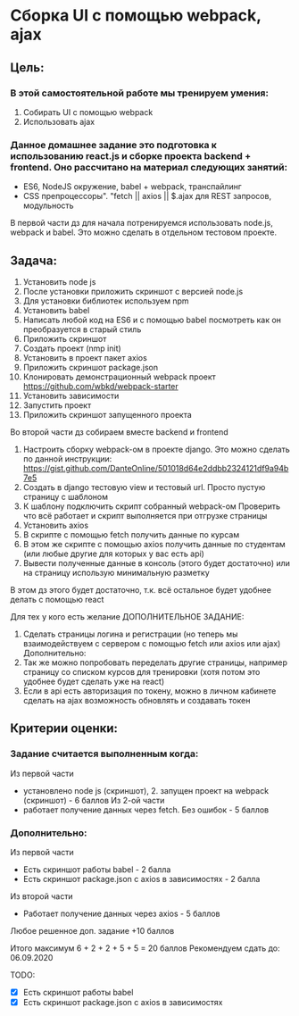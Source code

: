 # Сборка UI с помощью webpack, ajax
## Цель:
### В этой самостоятельной работе мы тренируем умения:

1. Собирать UI с помощью webpack
2. Использовать ajax

### Данное домашнее задание это подготовка к использованию react.js и сборке проекта backend + frontend. Оно рассчитано на материал следующих занятий:

* ES6, NodeJS окружение, babel + webpack, транспайлинг
* CSS препроцессоры". "fetch || axios || $.ajax для REST запросов, модульность

В первой части дз для начала потренируемся использовать node.js, webpack и babel.
Это можно сделать в отдельном тестовом проекте.

## Задача:

1. Установить node js
2. После установки приложить скриншот с версией node.js
3. Для установки библиотек используем npm
4. Установить babel
5. Написать любой код на ES6 и с помощью babel посмотреть как он преобразуется в старый стиль
6. Приложить скриншот
7. Создать проект (nmp init)
8. Установить в проект пакет axios
9. Приложить скриншот package.json
10. Клонировать демонстрационный webpack проект https://github.com/wbkd/webpack-starter
11. Установить зависимости
12. Запустить проект
13. Приложить скриншот запущенного проекта

Во второй части дз собираем вместе backend и frontend

1. Настроить сборку webpack-ом в проекте django. Это можно сделать по данной инструкции: https://gist.github.com/DanteOnline/501018d64e2ddbb2324121df9a94b7e5
2. Создать в django тестовую view и тестовый url. Просто пустую страницу с шаблоном
3. К шаблону подключить скрипт собранный webpack-ом <script src="{% static 'frontend/index.js' %}"></script>
Проверить что всё работает и скрипт выполняется при отгрузке страницы
4. Установить axios
5. В скрипте с помощью fetch получить данные по курсам
6. В этом же скрипте с помощью axios получить данные по студентам (или любые другие для которых у вас есть api)
7. Вывести полученные данные в консоль (этого будет достаточно) или на страницу использую минимальную разметку

В этом дз этого будет достаточно, т.к. всё остальное будет удобнее делать с помощью react

Для тех у кого есть желание ДОПОЛНИТЕЛЬНОЕ ЗАДАНИЕ:

1. Сделать страницы логина и регистрации (но теперь мы взаимодействуем с сервером с помощью fetch или axios или ajax)
Дополнительно:
2. Так же можно попробовать переделать другие страницы, например страницу со списком курсов для тренировки (хотя потом это удобнее будет сделать уже на react)
3. Если в api есть авторизация по токену, можно в личном кабинете сделать на ajax возможность обновлять и создавать токен

## Критерии оценки:
### Задание считается выполненным когда:
Из первой части
* установлено node js (скриншот), 2. запущен проект на webpack (скриншот) - 6 баллов
Из 2-ой части
* работает получение данных через fetch. Без ошибок - 5 баллов

### Дополнительно:

Из первой части
* Есть скриншот работы babel - 2 балла
* Есть скриншот package.json с axios в зависимостях - 2 балла

Из второй части
* Работает получение данных через axios - 5 баллов

Любое решенное доп. задание +10 баллов

Итого максимум 6 + 2 + 2 + 5 + 5 = 20 баллов
Рекомендуем сдать до: 06.09.2020

TODO:
- [X] Есть скриншот работы babel
- [X] Есть скриншот package.json с axios в зависимостях
